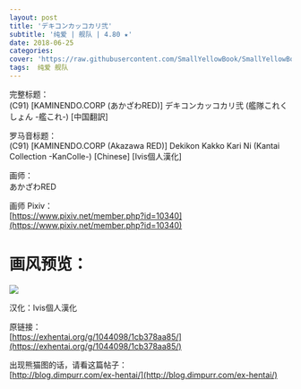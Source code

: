 ```yaml
---
layout: post
title: 'デキコンカッコカリ弐'
subtitle: '纯爱 | 舰队 | 4.80 ★'
date: 2018-06-25
categories: 
cover: 'https://raw.githubusercontent.com/SmallYellowBook/SmallYellowBook.github.io/master/image/%E3%83%87%E3%82%AD%E3%82%B3%E3%83%B3%E3%82%AB%E3%83%83%E3%82%B3%E3%82%AB%E3%83%AA%E5%BC%90.jpg'
tags:  纯爱 舰队
---
```


完整标题：  
(C91) [KAMINENDO.CORP (あかざわRED)] デキコンカッコカリ弐 (艦隊これくしょん -艦これ-) [中国翻訳]  

罗马音标题：  
(C91) [KAMINENDO.CORP (Akazawa RED)] Dekikon Kakko Kari Ni (Kantai Collection -KanColle-) [Chinese] [Ivis個人漢化]  

画师：  
あかざわRED  

画师 Pixiv：  
[https://www.pixiv.net/member.php?id=10340](https://www.pixiv.net/member.php?id=10340)  

# 画风预览：  
![](https://raw.githubusercontent.com/SmallYellowBook/SmallYellowBook.github.io/master/image/%E3%83%87%E3%82%AD%E3%82%B3%E3%83%B3%E3%82%AB%E3%83%83%E3%82%B3%E3%82%AB%E3%83%AA%E5%BC%90.jpg)

汉化：Ivis個人漢化  

原链接：  
[https://exhentai.org/g/1044098/1cb378aa85/](https://exhentai.org/g/1044098/1cb378aa85/)  

出现熊猫图的话，请看这篇帖子：  
[http://blog.dimpurr.com/ex-hentai/](http://blog.dimpurr.com/ex-hentai/)  

